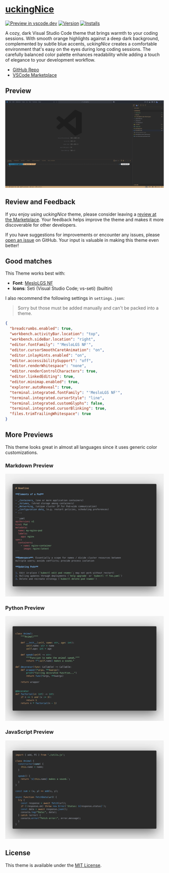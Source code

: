 # [uckingNice](https://marketplace.visualstudio.com/items?itemName=btschwertfeger.uckingnice)

[![Preview in vscode.dev](https://img.shields.io/badge/preview%20in-vscode.dev-blue)](https://vscode.dev/theme/btschwertfeger.uckingNice) [![Version](https://vsmarketplacebadges.dev/version/btschwertfeger.uckingNice.svg)](https://marketplace.visualstudio.com/items?itemName=btschwertfeger.uckingNice) [![Installs](https://vsmarketplacebadges.dev/installs/btschwertfeger.uckingNice.svg)](https://marketplace.visualstudio.com/items?itemName=btschwertfeger.uckingNice)

A cozy, dark Visual Studio Code theme that brings warmth to your coding
sessions. With smooth orange highlights against a deep dark background,
complemented by subtle blue accents, _uckingNice_ creates a comfortable
environment that's easy on the eyes during long coding sessions. The carefully
balanced color palette enhances readability while adding a touch of elegance to
your development workflow.

- [GitHub Repo](https://github.com/btschwertfeger/uckingNice)
- [VSCode Marketplace](https://marketplace.visualstudio.com/items?itemName=btschwertfeger.uckingnice)

## Preview

![VSCode Preview](https://github.com/btschwertfeger/uckingNice/blob/master/ressources/vscodePreview.png?raw=true)

## Review and Feedback

If you enjoy using _uckingNice_ theme, please consider leaving a [review at the
Marketplace](https://marketplace.visualstudio.com/items?itemName=btschwertfeger.uckingnice&ssr=false#review-details).
Your feedback helps improve the theme and makes it more discoverable for other
developers.

If you have suggestions for improvements or encounter any issues, please [open
an issue](https://github.com/btschwertfeger/uckingNice/issues) on GitHub. Your
input is valuable in making this theme even better!

## Good matches

This Theme works best with:

- **Font**: [MesloLGS NF](https://github.com/romkatv/powerlevel10k-media/tree/master)
- **Icons**: Seti (Visual Studio Code; vs-seti) (builtin)

I also recommend the following settings in `settings.json`:

> Sorry but those must be added manually and can't be packed into a theme.

```json
{
  "breadcrumbs.enabled": true,
  "workbench.activityBar.location": "top",
  "workbench.sideBar.location": "right",
  "editor.fontFamily": "'MesloLGS NF'",
  "editor.cursorSmoothCaretAnimation": "on",
  "editor.inlayHints.enabled": "on",
  "editor.accessibilitySupport": "off",
  "editor.renderWhitespace": "none",
  "editor.renderControlCharacters": true,
  "editor.linkedEditing": true,
  "editor.minimap.enabled": true,
  "explorer.autoReveal": true,
  "terminal.integrated.fontFamily": "'MesloLGS NF'",
  "terminal.integrated.cursorStyle": "line",
  "terminal.integrated.customGlyphs": false,
  "terminal.integrated.cursorBlinking": true,
  "files.trimTrailingWhitespace": true
}
```

## More Previews

This theme looks great in almost all languages since it uses generic color
customizations.

### Markdown Preview

![Markdown Preview](https://github.com/btschwertfeger/uckingNice/blob/master/ressources/MDPreview.png?raw=true)

### Python Preview

![Python Preview](https://github.com/btschwertfeger/uckingNice/blob/master/ressources/PythonPreview.png?raw=true)

### JavaScript Preview

![JavaScript Preview](https://github.com/btschwertfeger/uckingNice/blob/master/ressources/JSPreview.png?raw=true)

## License

This theme is available under the [MIT License](LICENSE).
